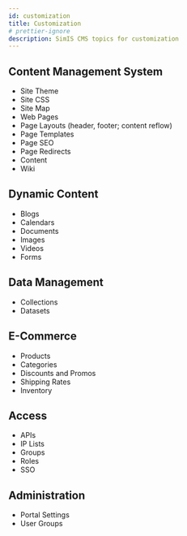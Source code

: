 ```yaml
---
id: customization
title: Customization
# prettier-ignore
description: SimIS CMS topics for customization
---
```


## Content Management System

- Site Theme
- Site CSS
- Site Map
- Web Pages
- Page Layouts (header, footer; content reflow)
- Page Templates
- Page SEO
- Page Redirects
- Content
- Wiki

## Dynamic Content

- Blogs
- Calendars
- Documents
- Images
- Videos
- Forms

## Data Management

- Collections
- Datasets

## E-Commerce

- Products
- Categories
- Discounts and Promos
- Shipping Rates
- Inventory

## Access

- APIs
- IP Lists
- Groups
- Roles
- SSO

## Administration

- Portal Settings
- User Groups
